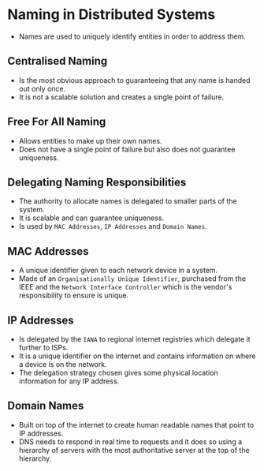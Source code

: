 # Naming in Distributed Systems
* Names are used to uniquely identify entities in order to address them.

## Centralised Naming
* Is the most obvious approach to guaranteeing that any name is handed out only once.
* It is not a scalable solution and creates a single point of failure.

## Free For All Naming
* Allows entities to make up their own names.
* Does not have a single point of failure but also does not guarantee uniqueness.

## Delegating Naming Responsibilities
* The authority to allocate names is delegated to smaller parts of the system.
* It is scalable and can guarantee uniqueness.
* Is used by `MAC Addresses`, `IP Addresses` and `Domain Names`.

## MAC Addresses
* A unique identifier given to each network device in a system.
* Made of an `Organisationally Unique Identifier`, purchased from the IEEE and the `Network Interface Controller` which is the vendor's responsibility to ensure is unique.

## IP Addresses
* Is delegated by the `IANA` to regional internet registries which delegate it further to ISPs.
* It is a unique identifier on the internet and contains information on where a device is on the network.
* The delegation strategy chosen gives some physical location information for any IP address.

## Domain Names
* Built on top of the internet to create human readable names that point to IP addresses.
* DNS needs to respond in real time to requests and it does so using a hierarchy of servers with the most authoritative server at the top of the hierarchy.